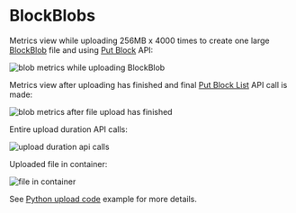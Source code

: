 # BlockBlobs

Metrics view while uploading 256MB x 4000 times to create one large [BlockBlob](https://learn.microsoft.com/en-us/rest/api/storageservices/understanding-block-blobs--append-blobs--and-page-blobs#about-block-blobs) 
file and using [Put Block](https://learn.microsoft.com/en-us/rest/api/storageservices/put-block?tabs=azure-ad) API:

![blob metrics while uploading BlockBlob](https://user-images.githubusercontent.com/2357647/230024864-d251815d-737c-4874-8ff3-39652be0380d.png)

Metrics view after uploading has finished and final [Put Block List](https://learn.microsoft.com/en-us/rest/api/storageservices/put-block-list?tabs=azure-ad) API call is made:

![blob metrics after file upload has finished](https://user-images.githubusercontent.com/2357647/230033211-7041435c-bd8c-477a-9e4f-fdf31bbe7581.png)

Entire upload duration API calls:

![upload duration api calls](https://user-images.githubusercontent.com/2357647/230034278-616c7a15-067c-4f64-bafd-a11c43d6140b.png)

Uploaded file in container:

![file in container](https://user-images.githubusercontent.com/2357647/230034841-bbca006a-d25b-4a05-8888-5cadb4b78831.png)

See [Python upload code](https://github.com/JanneMattila/python-examples/tree/main/azure-storage) example for more details.
